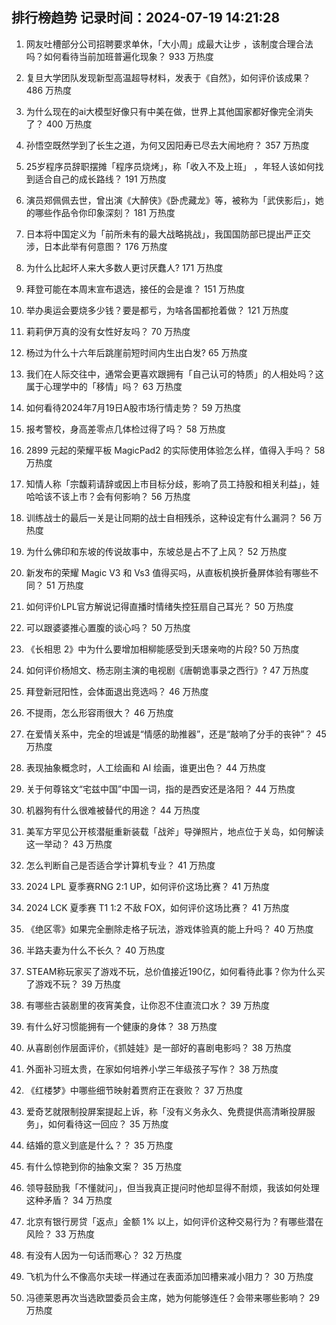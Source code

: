 
## 排行榜趋势 记录时间：2024-07-19 14:21:28
  
  1. 网友吐槽部分公司招聘要求单休，「大小周」成最大让步 ，该制度合理合法吗？如何看待当前加班普遍化现象？ 933 万热度
    
  2. 复旦大学团队发现新型高温超导材料，发表于《自然》，如何评价该成果？ 486 万热度
    
  3. 为什么现在的ai大模型好像只有中美在做，世界上其他国家都好像完全消失了？ 400 万热度
    
  4. 孙悟空既然学到了长生之道，为何又因阳寿已尽去大闹地府？ 357 万热度
    
  5. 25岁程序员辞职摆摊「程序员烧烤」，称「收入不及上班」 ，年轻人该如何找到适合自己的成长路线？ 191 万热度
    
  6. 演员郑佩佩去世，曾出演《大醉侠》《卧虎藏龙》等，被称为「武侠影后」，她的哪些作品令你印象深刻？ 181 万热度
    
  7. 日本将中国定义为「前所未有的最大战略挑战」，我国国防部已提出严正交涉，日本此举有何意图？ 176 万热度
    
  8. 为什么比起坏人来大多数人更讨厌蠢人? 171 万热度
    
  9. 拜登可能在本周末宣布退选，接任的会是谁？ 151 万热度
    
  10. 举办奥运会要烧多少钱？要是都亏，为啥各国都抢着做？ 121 万热度
    
  11. 莉莉伊万真的没有女性好友吗？ 70 万热度
    
  12. 杨过为什么十六年后跳崖前短时间内生出白发? 65 万热度
    
  13. 我们在人际交往中，通常会更喜欢跟拥有「自己认可的特质」的人相处吗？这属于心理学中的「移情」吗？ 63 万热度
    
  14. 如何看待2024年7月19日A股市场行情走势？ 59 万热度
    
  15. 报考警校，身高差零点几体检过得了吗？ 58 万热度
    
  16. 2899 元起的荣耀平板 MagicPad2 的实际使用体验怎么样，值得入手吗？ 58 万热度
    
  17. 知情人称「宗馥莉请辞或因上市目标分歧，影响了员工持股和相关利益」，娃哈哈该不该上市？会有何影响？ 56 万热度
    
  18. 训练战士的最后一关是让同期的战士自相残杀，这种设定有什么漏洞？ 56 万热度
    
  19. 为什么佛印和东坡的传说故事中，东坡总是占不了上风？ 52 万热度
    
  20. 新发布的荣耀 Magic V3 和 Vs3 值得买吗，从直板机换折叠屏体验有哪些不同？ 51 万热度
    
  21. 如何评价LPL官方解说记得直播时情绪失控狂扇自己耳光？ 50 万热度
    
  22. 可以跟婆婆推心置腹的谈心吗？ 50 万热度
    
  23. 《长相思 2》中为什么要增加相柳能感受到夭璟亲吻的片段? 50 万热度
    
  24. 如何评价杨旭文、杨志刚主演的电视剧《唐朝诡事录之西行》? 47 万热度
    
  25. 拜登新冠阳性，会体面退出竞选吗？ 46 万热度
    
  26. 不提雨，怎么形容雨很大？ 46 万热度
    
  27. 在爱情关系中，完全的坦诚是“情感的助推器”，还是“敲响了分手的丧钟”？ 45 万热度
    
  28. 表现抽象概念时，人工绘画和 AI 绘画，谁更出色？ 44 万热度
    
  29. 关于何尊铭文“宅兹中国”中国一词，指的是西安还是洛阳？ 44 万热度
    
  30. 机器狗有什么很难被替代的用途？ 44 万热度
    
  31. 美军方罕见公开核潜艇重新装载「战斧」导弹照片，地点位于关岛，如何解读这一举动？ 43 万热度
    
  32. 怎么判断自己是否适合学计算机专业？ 41 万热度
    
  33. 2024 LPL 夏季赛RNG 2:1 UP，如何评价这场比赛？ 41 万热度
    
  34. 2024 LCK 夏季赛 T1 1:2 不敌 FOX，如何评价这场比赛？ 41 万热度
    
  35. 《绝区零》如果完全删除走格子玩法，游戏体验真的能上升吗？ 40 万热度
    
  36. 半路夫妻为什么不长久？ 40 万热度
    
  37. STEAM称玩家买了游戏不玩，总价值接近190亿，如何看待此事？你为什么买了游戏不玩？ 39 万热度
    
  38. 有哪些古装剧里的夜宵美食，让你忍不住直流口水？ 39 万热度
    
  39. 有什么好习惯能拥有一个健康的身体？ 38 万热度
    
  40. 从喜剧创作层面评价，《抓娃娃》是一部好的喜剧电影吗？ 38 万热度
    
  41. 外面补习班太贵，在家如何培养小学三年级孩子写作？ 38 万热度
    
  42. 《红楼梦》中哪些细节映射着贾府正在衰败？ 37 万热度
    
  43. 爱奇艺就限制投屏案提起上诉，称「没有义务永久、免费提供高清晰投屏服务」，如何看待这一回应？ 35 万热度
    
  44. 结婚的意义到底是什么？？ 35 万热度
    
  45. 有什么惊艳到你的抽象文案？ 35 万热度
    
  46. 领导鼓励我「不懂就问」，但当我真正提问时他却显得不耐烦，我该如何处理这种矛盾？ 34 万热度
    
  47. 北京有银行房贷「返点」金额 1% 以上，如何评价这种交易行为？有哪些潜在风险？ 33 万热度
    
  48. 有没有人因为一句话而寒心？ 32 万热度
    
  49. 飞机为什么不像高尔夫球一样通过在表面添加凹槽来减小阻力？ 30 万热度
    
  50. 冯德莱恩再次当选欧盟委员会主席，她为何能够连任？会带来哪些影响？ 29 万热度
    